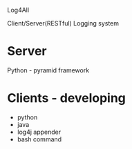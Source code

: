 Log4All

Client/Server(RESTful) Logging system

Server
======
Python - pyramid framework

Clients - developing
====================
* python
* java
* log4j appender
* bash command

